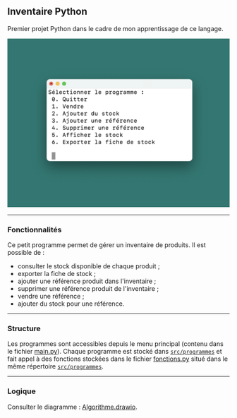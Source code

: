 ## Inventaire Python

Premier projet Python dans le cadre de mon apprentissage de ce langage.

![Illustration.png](documentation/Illustration.png)

---

### Fonctionnalités
Ce petit programme permet de gérer un inventaire de produits. Il est possible de :
- consulter le stock disponible de chaque produit ;
- exporter la fiche de stock ;
- ajouter une référence produit dans l'inventaire ;
- supprimer une référence produit de l'inventaire ;
- vendre une référence ;
- ajouter du stock pour une référence.

---

### Structure

Les programmes sont accessibles depuis le menu principal (contenu dans le fichier [main.py](main.py)).
Chaque programme est stocké dans [`src/programmes`](programs) et fait appel à des fonctions
stockées dans le fichier [fonctions.py](library/fonctions.py) situé dans le même répertoire [`src/programmes`](src).

---

### Logique

Consulter le diagramme : [Algorithme.drawio](documentation/Algorithme.drawio).

